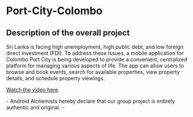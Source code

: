 # Port-City-Colombo
<h2>Description of the overall project</h2>

<p> Sri Lanka is facing high unemployment, high public debt, and low foreign direct investment (FDI). To address these issues, a mobile application for Colombo Port City is being developed to provide a convenient, centralized platform for managing various aspects of life. The app can allow users to browse and book events, search for available properties, view property details, and schedule property viewings. </P>

 [Watch the video here](https://www.linkedin.com/posts/thamindusulakshana_androiddevelopment-sliit-firebase-activity-7060665645251637248-1Tvo?utm_source=share&utm_medium=member_desktop).
<p>- Android Alchemists hereby declare that our group project is entirely authentic and original. -</p>

